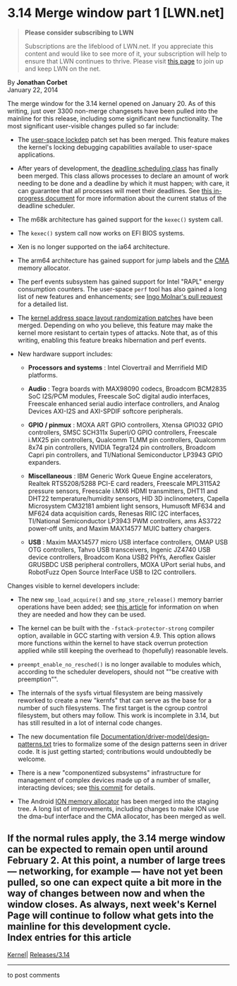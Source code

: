 # 3.14 Merge window part 1 [LWN.net]

> **Please consider subscribing to LWN**
> 
> Subscriptions are the lifeblood of LWN.net. If you appreciate this content and would like to see more of it, your subscription will help to ensure that LWN continues to thrive. Please visit [this page](/Promo/nst-nag1/subscribe) to join up and keep LWN on the net. 

By **Jonathan Corbet**  
January 22, 2014 

The merge window for the 3.14 kernel opened on January 20. As of this writing, just over 3300 non-merge changesets have been pulled into the mainline for this release, including some significant new functionality. The most significant user-visible changes pulled so far include: 

  * The [user-space lockdep](/Articles/536363/) patch set has been merged. This feature makes the kernel's locking debugging capabilities available to user-space applications. 

  * After years of development, the [deadline scheduling class](/Articles/575497/) has finally been merged. This class allows processes to declare an amount of work needing to be done and a deadline by which it must happen; with care, it can guarantee that all processes will meet their deadlines. See [this in-progress document](/Articles/581275/) for more information about the current status of the deadline scheduler. 

  * The m68k architecture has gained support for the `kexec()` system call. 

  * The `kexec()` system call now works on EFI BIOS systems. 

  * Xen is no longer supported on the ia64 architecture. 

  * The arm64 architecture has gained support for jump labels and the [CMA](/Articles/486301/) memory allocator. 

  * The perf events subsystem has gained support for Intel "RAPL" energy consumption counters. The user-space `perf` tool has also gained a long list of new features and enhancements; see [Ingo Molnar's pull request](http://git.kernel.org/linus/9326657abe1a83ed4b4f396b923ca1217fd50cba) for a detailed list. 

  * The [kernel address space layout randomization patches](/Articles/569635/) have been merged. Depending on who you believe, this feature may make the kernel more resistant to certain types of attacks. Note that, as of this writing, enabling this feature breaks hibernation and perf events. 

  * New hardware support includes: 

    * **Processors and systems** : Intel Clovertrail and Merrifield MID platforms. 

    * **Audio** : Tegra boards with MAX98090 codecs, Broadcom BCM2835 SoC I2S/PCM modules, Freescale SoC digital audio interfaces, Freescale enhanced serial audio interface controllers, and Analog Devices AXI-I2S and AXI-SPDIF softcore peripherals. 

    * **GPIO / pinmux** : MOXA ART GPIO controllers, Xtensa GPIO32 GPIO controllers, SMSC SCH311x SuperI/O GPIO controllers, Freescale i.MX25 pin controllers, Qualcomm TLMM pin controllers, Qualcomm 8x74 pin controllers, NVIDIA Tegra124 pin controllers, Broadcom Capri pin controllers, and TI/National Semiconductor LP3943 GPIO expanders. 

    * **Miscellaneous** : IBM Generic Work Queue Engine accelerators, Realtek RTS5208/5288 PCI-E card readers, Freescale MPL3115A2 pressure sensors, Freescale i.MX6 HDMI transmitters, DHT11 and DHT22 temperature/humidity sensors, HID 3D inclinometers, Capella Microsystem CM32181 ambient light sensors, Humusoft MF634 and MF624 data acquisition cards, Renesas RIIC I2C interfaces, TI/National Semiconductor LP3943 PWM controllers, ams AS3722 power-off units, and Maxim MAX14577 MUIC battery chargers. 

    * **USB** : Maxim MAX14577 micro USB interface controllers, OMAP USB OTG controllers, Tahvo USB transceivers, Ingenic JZ4740 USB device controllers, Broadcom Kona USB2 PHYs, Aeroflex Gaisler GRUSBDC USB peripheral controllers, MOXA UPort serial hubs, and RobotFuzz Open Source InterFace USB to I2C controllers. 




Changes visible to kernel developers include: 

  * The new `smp_load_acquire()` and `smp_store_release()` memory barrier operations have been added; see [this article](/Articles/576486/) for information on when they are needed and how they can be used. 

  * The kernel can be built with the `-fstack-protector-strong` compiler option, available in GCC starting with version 4.9. This option allows more functions within the kernel to have stack overrun protection applied while still keeping the overhead to (hopefully) reasonable levels. 

  * `preempt_enable_no_resched()` is no longer available to modules which, according to the scheduler developers, should not ""be creative with preemption"". 

  * The internals of the sysfs virtual filesystem are being massively reworked to create a new "kernfs" that can serve as the base for a number of such filesystems. The first target is the cgroup control filesystem, but others may follow. This work is incomplete in 3.14, but has still resulted in a lot of internal code changes. 

  * The new documentation file [Documentation/driver-model/design-patterns.txt](/Articles/581862/) tries to formalize some of the design patterns seen in driver code. It is just getting started; contributions would undoubtedly be welcome. 

  * There is a new "componentized subsystems" infrastructure for management of complex devices made up of a number of smaller, interacting devices; see [this commit](http://git.kernel.org/linus/2a41e6070dd7ef539d0f3b1652b4839d04378e11) for details. 

  * The Android [ION memory allocator](/Articles/480055/) has been merged into the staging tree. A long list of improvements, including changes to make ION use the dma-buf interface and the CMA allocator, has been merged as well. 




If the normal rules apply, the 3.14 merge window can be expected to remain open until around February 2. At this point, a number of large trees — networking, for example — have not yet been pulled, so one can expect quite a bit more in the way of changes between now and when the window closes. As always, next week's Kernel Page will continue to follow what gets into the mainline for this development cycle.  
Index entries for this article  
---  
[Kernel](/Kernel/Index)| [Releases/3.14](/Kernel/Index#Releases-3.14)  
  


* * *

to post comments 
